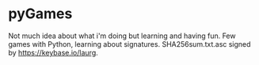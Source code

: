 # pyGames
Not much idea about what i'm doing but learning and having fun.
Few games with Python, learning about signatures.
SHA256sum.txt.asc signed by https://keybase.io/laurg.
